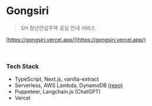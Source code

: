 # Gongsiri

> SH 청년안심주택 공실 안내 서비스

[https://gongsiri.vercel.app/](https://gongsiri.vercel.app/)

<br />

### Tech Stack

- TypeScript, Next.js, vanilla-extract
- Serverless, AWS Lambda, DynamoDB [(repo)](https://github.com/unhyif/gongsiri-lambda)
- Puppeteer, Langchain.js (ChatGPT)
- Vercel
